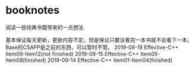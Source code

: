 # booknotes
阅读一些经典书籍带来的一点想法

基本保证每天更新，更新内容不定，但是保证只要没看完一本书就不会看下一本。
Base的CSAPP是之前的东西，可以暂时不管。
2019-09-19 Effective-C++ Item09-Item12(not finished)
2019-09-15 Effective-C++ Item05-Item08(finished)
2019-09-14 Effective-C++ Item01-Item04(finished)